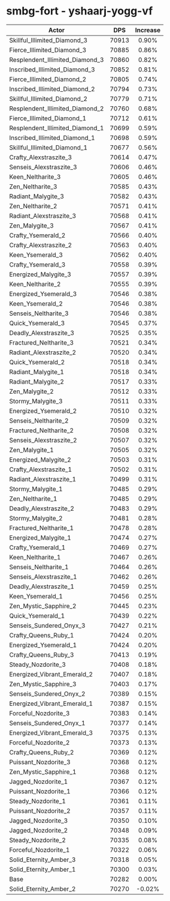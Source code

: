 # smbg-fort - yshaarj-yogg-vf
| Actor | DPS | Increase |
|---|:---:|:---:|
|Skillful_Illimited_Diamond_3|70913|0.90%|
|Fierce_Illimited_Diamond_3|70885|0.86%|
|Resplendent_Illimited_Diamond_3|70860|0.82%|
|Inscribed_Illimited_Diamond_3|70852|0.81%|
|Fierce_Illimited_Diamond_2|70805|0.74%|
|Inscribed_Illimited_Diamond_2|70794|0.73%|
|Skillful_Illimited_Diamond_2|70779|0.71%|
|Resplendent_Illimited_Diamond_2|70760|0.68%|
|Fierce_Illimited_Diamond_1|70712|0.61%|
|Resplendent_Illimited_Diamond_1|70699|0.59%|
|Inscribed_Illimited_Diamond_1|70698|0.59%|
|Skillful_Illimited_Diamond_1|70677|0.56%|
|Crafty_Alexstraszite_3|70614|0.47%|
|Senseis_Alexstraszite_3|70606|0.46%|
|Keen_Neltharite_3|70605|0.46%|
|Zen_Neltharite_3|70585|0.43%|
|Radiant_Malygite_3|70582|0.43%|
|Zen_Neltharite_2|70571|0.41%|
|Radiant_Alexstraszite_3|70568|0.41%|
|Zen_Malygite_3|70567|0.41%|
|Crafty_Ysemerald_2|70566|0.40%|
|Crafty_Alexstraszite_2|70563|0.40%|
|Keen_Ysemerald_3|70562|0.40%|
|Crafty_Ysemerald_3|70558|0.39%|
|Energized_Malygite_3|70557|0.39%|
|Keen_Neltharite_2|70555|0.39%|
|Energized_Ysemerald_3|70546|0.38%|
|Keen_Ysemerald_2|70546|0.38%|
|Senseis_Neltharite_3|70546|0.38%|
|Quick_Ysemerald_3|70545|0.37%|
|Deadly_Alexstraszite_3|70525|0.35%|
|Fractured_Neltharite_3|70521|0.34%|
|Radiant_Alexstraszite_2|70520|0.34%|
|Quick_Ysemerald_2|70518|0.34%|
|Radiant_Malygite_1|70518|0.34%|
|Radiant_Malygite_2|70517|0.33%|
|Zen_Malygite_2|70512|0.33%|
|Stormy_Malygite_3|70511|0.33%|
|Energized_Ysemerald_2|70510|0.32%|
|Senseis_Neltharite_2|70509|0.32%|
|Fractured_Neltharite_2|70508|0.32%|
|Senseis_Alexstraszite_2|70507|0.32%|
|Zen_Malygite_1|70505|0.32%|
|Energized_Malygite_2|70503|0.31%|
|Crafty_Alexstraszite_1|70502|0.31%|
|Radiant_Alexstraszite_1|70499|0.31%|
|Stormy_Malygite_1|70485|0.29%|
|Zen_Neltharite_1|70485|0.29%|
|Deadly_Alexstraszite_2|70483|0.29%|
|Stormy_Malygite_2|70481|0.28%|
|Fractured_Neltharite_1|70478|0.28%|
|Energized_Malygite_1|70474|0.27%|
|Crafty_Ysemerald_1|70469|0.27%|
|Keen_Neltharite_1|70467|0.26%|
|Senseis_Neltharite_1|70464|0.26%|
|Senseis_Alexstraszite_1|70462|0.26%|
|Deadly_Alexstraszite_1|70459|0.25%|
|Keen_Ysemerald_1|70456|0.25%|
|Zen_Mystic_Sapphire_2|70445|0.23%|
|Quick_Ysemerald_1|70439|0.22%|
|Senseis_Sundered_Onyx_3|70427|0.21%|
|Crafty_Queens_Ruby_1|70424|0.20%|
|Energized_Ysemerald_1|70424|0.20%|
|Crafty_Queens_Ruby_3|70413|0.19%|
|Steady_Nozdorite_3|70408|0.18%|
|Energized_Vibrant_Emerald_2|70407|0.18%|
|Zen_Mystic_Sapphire_3|70403|0.17%|
|Senseis_Sundered_Onyx_2|70389|0.15%|
|Energized_Vibrant_Emerald_1|70387|0.15%|
|Forceful_Nozdorite_3|70383|0.14%|
|Senseis_Sundered_Onyx_1|70377|0.14%|
|Energized_Vibrant_Emerald_3|70375|0.13%|
|Forceful_Nozdorite_2|70373|0.13%|
|Crafty_Queens_Ruby_2|70369|0.12%|
|Puissant_Nozdorite_3|70368|0.12%|
|Zen_Mystic_Sapphire_1|70368|0.12%|
|Jagged_Nozdorite_1|70367|0.12%|
|Puissant_Nozdorite_1|70366|0.12%|
|Steady_Nozdorite_1|70361|0.11%|
|Puissant_Nozdorite_2|70357|0.11%|
|Jagged_Nozdorite_3|70350|0.10%|
|Jagged_Nozdorite_2|70348|0.09%|
|Steady_Nozdorite_2|70335|0.08%|
|Forceful_Nozdorite_1|70322|0.06%|
|Solid_Eternity_Amber_3|70318|0.05%|
|Solid_Eternity_Amber_1|70300|0.03%|
|Base|70282|0.00%|
|Solid_Eternity_Amber_2|70270|-0.02%|
